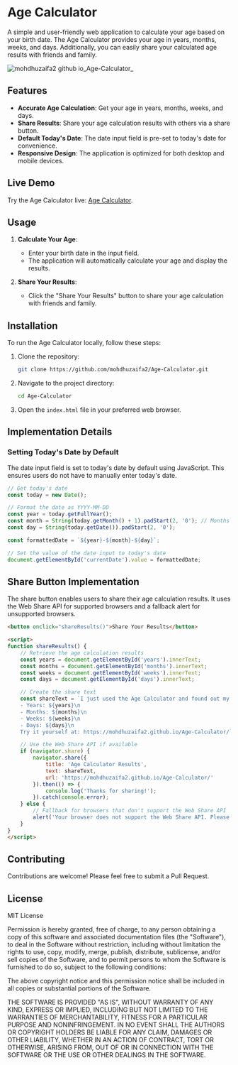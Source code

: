# Age Calculator

A simple and user-friendly web application to calculate your age based on your birth date. The Age Calculator provides your age in years, months, weeks, and days. Additionally, you can easily share your calculated age results with friends and family.

![mohdhuzaifa2 github io_Age-Calculator_](https://github.com/MohdHuzaifa2/Age-Calculator/assets/107480387/36061c0a-c741-4e7b-8b15-52fb649cf3ba)


## Features

- **Accurate Age Calculation**: Get your age in years, months, weeks, and days.
- **Share Results**: Share your age calculation results with others via a share button.
- **Default Today's Date**: The date input field is pre-set to today's date for convenience.
- **Responsive Design**: The application is optimized for both desktop and mobile devices.

## Live Demo

Try the Age Calculator live: [Age Calculator](https://mohdhuzaifa2.github.io/Age-Calculator/).

## Usage

1. **Calculate Your Age**:
    - Enter your birth date in the input field.
    - The application will automatically calculate your age and display the results.

2. **Share Your Results**:
    - Click the "Share Your Results" button to share your age calculation with friends and family.

## Installation

To run the Age Calculator locally, follow these steps:

1. Clone the repository:
    ```bash
    git clone https://github.com/mohdhuzaifa2/Age-Calculator.git
    ```
2. Navigate to the project directory:
    ```bash
    cd Age-Calculator
    ```
3. Open the `index.html` file in your preferred web browser.

## Implementation Details

### Setting Today's Date by Default

The date input field is set to today's date by default using JavaScript. This ensures users do not have to manually enter today's date.

```javascript
// Get today's date
const today = new Date();

// Format the date as YYYY-MM-DD
const year = today.getFullYear();
const month = String(today.getMonth() + 1).padStart(2, '0'); // Months are zero-based
const day = String(today.getDate()).padStart(2, '0');

const formattedDate = `${year}-${month}-${day}`;

// Set the value of the date input to today's date
document.getElementById('currentDate').value = formattedDate;

```

## Share Button Implementation
The share button enables users to share their age calculation results. It uses the Web Share API for supported browsers and a fallback alert for unsupported browsers.

``` html
<button onclick="shareResults()">Share Your Results</button>

<script>
function shareResults() {
    // Retrieve the age calculation results
    const years = document.getElementById('years').innerText;
    const months = document.getElementById('months').innerText;
    const weeks = document.getElementById('weeks').innerText;
    const days = document.getElementById('days').innerText;

    // Create the share text
    const shareText = `I just used the Age Calculator and found out my age is:\n
    - Years: ${years}\n
    - Months: ${months}\n
    - Weeks: ${weeks}\n
    - Days: ${days}\n
    Try it yourself at: https://mohdhuzaifa2.github.io/Age-Calculator/`;

    // Use the Web Share API if available
    if (navigator.share) {
        navigator.share({
            title: 'Age Calculator Results',
            text: shareText,
            url: 'https://mohdhuzaifa2.github.io/Age-Calculator/'
        }).then(() => {
            console.log('Thanks for sharing!');
        }).catch(console.error);
    } else {
        // Fallback for browsers that don't support the Web Share API
        alert('Your browser does not support the Web Share API. Please copy and share manually:\n' + shareText);
    }
}
</script>
```

## Contributing
Contributions are welcome! Please feel free to submit a Pull Request.

## License

MIT License

Permission is hereby granted, free of charge, to any person obtaining a copy of this software and associated documentation files (the "Software"), to deal in the Software without restriction, including without limitation the rights to use, copy, modify, merge, publish, distribute, sublicense, and/or sell copies of the Software, and to permit persons to whom the Software is furnished to do so, subject to the following conditions:

The above copyright notice and this permission notice shall be included in all copies or substantial portions of the Software.

THE SOFTWARE IS PROVIDED "AS IS", WITHOUT WARRANTY OF ANY KIND, EXPRESS OR IMPLIED, INCLUDING BUT NOT LIMITED TO THE WARRANTIES OF MERCHANTABILITY, FITNESS FOR A PARTICULAR PURPOSE AND NONINFRINGEMENT. IN NO EVENT SHALL THE AUTHORS OR COPYRIGHT HOLDERS BE LIABLE FOR ANY CLAIM, DAMAGES OR OTHER LIABILITY, WHETHER IN AN ACTION OF CONTRACT, TORT OR OTHERWISE, ARISING FROM, OUT OF OR IN CONNECTION WITH THE SOFTWARE OR THE USE OR OTHER DEALINGS IN THE SOFTWARE.
